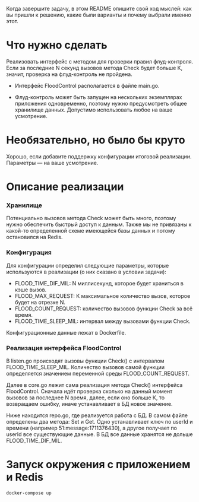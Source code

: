 Когда завершите задачу, в этом README опишите свой ход мыслей: как вы пришли к решению, какие были варианты и почему выбрали именно этот. 

# Что нужно сделать

Реализовать интерфейс с методом для проверки правил флуд-контроля. Если за последние N секунд вызовов метода Check будет больше K, значит, проверка на флуд-контроль не пройдена.

- Интерфейс FloodControl располагается в файле main.go.

- Флуд-контроль может быть запущен на нескольких экземплярах приложения одновременно, поэтому нужно предусмотреть общее хранилище данных. Допустимо использовать любое на ваше усмотрение. 

# Необязательно, но было бы круто

Хорошо, если добавите поддержку конфигурации итоговой реализации. Параметры — на ваше усмотрение.

# Описание реализации

### Хранилище

Потенциально вызовов метода Check может быть много, поэтому нужно обеспечить быстрый доступ к данным.
Также мы не привязаны к какой-то определенной схеме имеющейся базы данных и потому остановился на Redis.

### Конфигурация

Для конфигурации определил следующие параметры, которые используются в реализации (о них сказано в условии задачи):

- FLOOD_TIME_DIF_MIL: N миллисекунд, которое будет храниться в кэше вызов.
- FLOOD_MAX_REQUEST: K максимальное количество вызов, которое будет на отрезке N.
- FLOOD_COUNT_REQUEST: количество вызовов функции Check за всё время.
- FLOOD_TIME_SLEEP_MIL: интервал между вызовами функции Check.

Конфигурационные данные лежат в Dockerfile.

### Реализация интерфейса FloodControl

В listen.go происходят вызовы функции Check() с интервалом FLOOD_TIME_SLEEP_MIL. Количество вызовов самой функции определяется значением переменной среды FLOOD_COUNT_REQUEST.

Далее в core.go лежит сама реализация метода Check() интерфейса FloodControl. Сначала идёт проверка сколько на данный момент вызовов за последнее N время, далее, если оно больше К, то возвращаем ошибку, иначе устанавливает в БД новое значение. 

Ниже находится repo.go, где реализуется работа с БД. В самом файле определены два метода: Set и Get. Одно устанавливает ключ по userId и времени (например 51:message:1711376430), а другое получает по userId все существующие данные. В БД все данные хранятся не дольше FLOOD_TIME_DIF_MIL.

# Запуск окружения с приложением и Redis
```
docker-compose up
```
   